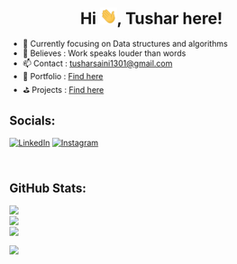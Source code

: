 <div align="center"><h1>Hi <img src="https://github.com/ABSphreak/ABSphreak/blob/master/gifs/Hi.gif" width="30px">, Tushar here!</h1></div>


- 🌱 Currently focusing on Data structures and algorithms
- 🦅 Believes  : Work speaks louder than words
- 📫 Contact   : tusharsaini1301@gmail.com
- 📂 Portfolio : <a href="https://tush27.github.io/portfolio/" target="_blank"> Find here</a>
- ⛳ Projects  : <a href="https://tush27.github.io/all-projects/" target="_blank"> Find here</a>

## Socials:
[![LinkedIn](https://img.shields.io/badge/LinkedIn-%230077B5.svg?logo=linkedin&logoColor=white)](https://linkedin.com/in/tush27) 
[![Instagram](https://img.shields.io/badge/Instagram-%23E4405F.svg?logo=Instagram&logoColor=white)](https://instagram.com/tushar.1301)

<br>

## GitHub Stats:
![](https://github-readme-stats.vercel.app/api?username=tush27&theme=city_light&hide_border=false&include_all_commits=true&count_private=false)<br/>
![](https://github-readme-streak-stats.herokuapp.com/?user=tush27&theme=city_light&hide_border=false)<br/>
![](https://github-readme-stats.vercel.app/api/top-langs/?username=tush27&theme=city_light&hide_border=false&include_all_commits=true&count_private=false&layout=compact)


 [![](https://visitcount.itsvg.in/api?id=tush27&icon=0&color=0)](https://visitcount.itsvg.in)


<!---
tush27/tush27 is a ✨ special ✨ repository because its `README.md` (this file) appears on your GitHub profile.
You can click the Preview link to take a look at your changes.
--->









